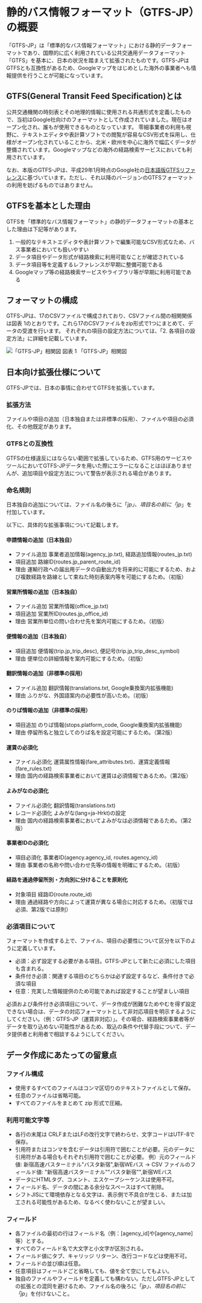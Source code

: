 # 静的バス情報フォーマット（GTFS-JP）の概要

「GTFS-JP」は「標準的なバス情報フォーマット」における静的データフォーマットであり、国際的に広く利用されている公共交通用データフォーマット「GTFS」を基本に、日本の状況を踏まえて拡張されたものです。GTFS-JPはGTFSとも互換性があるため、Googleマップをはじめとした海外の事業者へも情報提供を行うことが可能になっています。

## GTFS(General Transit Feed Specification)とは
公共交通機関の時刻表とその地理的情報に使用される共通形式を定義したもので、当初はGoogle社向けのフォーマットとして作成されていました。現在はオープン化され、誰もが使用できるものとなっています。
零細事業者の利用も視野に、テキストエディタや表計算ソフトでの閲覧が容易なCSV形式を採用し、仕様がオープン化されていることから、北米・欧州を中心に海外で幅広くデータが整備されています。Googleマップなどの海外の経路検索サービスにおいても利用されています。

なお、本版のGTFS-JPは、平成29年1月時点のGoogle社の[日本語版GTFSリファレンス](https://developers.google.com/transit/gtfs/reference/?hl=ja)に基づいています。ただし、それ以降のバージョンのGTFSフォーマットの利用を妨げるものではありません。

## GTFSを基本とした理由
GTFSを「標準的なバス情報フォーマット」の静的データフォーマットの基本とした理由は下記等があります。

1. 一般的なテキストエディタや表計算ソフトで編集可能なCSV形式なため、バス事業者においても扱いやすい
1. データ項目やデータ形式が経路検索に利用可能なことが確認されている
1. データ項目等を定義するレファレンスが早期に整備可能である
1. Googleマップ等の経路検索サービスやライブラリ等が早期に利用可能である

## フォーマットの構成
GTFS-JPは、17のCSVファイルで構成されており、CSVファイル間の相関関係は図表 1のとおりです。これら17のCSVファイルをzip形式で1つにまとめて、データの受渡を行います。
それぞれの項目の設定方法については、「2. 各項目の設定方法」に詳細を記載しています。


![「GTFS-JP」相関図](../images/ER-diagram.png)
図表 1 「GTFS-JP」相関図

## 日本向け拡張仕様について
GTFS-JPでは、日本の事情に合わせてGTFSを拡張しています。

### 拡張方法
ファイルや項目の追加（日本独自または非標準の採用）、ファイルや項目の必須化、その他既定があります。

### GTFSとの互換性
GTFSの仕様違反にはならない範囲で拡張しているため、GTFS用のサービスやツールにおいてGTFS-JPデータを用いた際にエラーになることはほぼありませんが、追加項目や設定方法について警告が表示される場合があります。

### 命名規則
日本独自の追加については、ファイル名の後ろに「_jp」、項目名の前に「jp_」を付加しています。

以下に、具体的な拡張事項について記載します。

#### 申請情報の追加（日本独自）
* ファイル追加	事業者追加情報(agency_jp.txt), 経路追加情報(routes_jp.txt)
* 項目追加	路線ID(routes.jp_parent_route_id)
* 理由	運輸行政への届出用データの自動出力を将来的に可能にするため、および複数経路を路線として束ねた時刻表案内等を可能にするため。（初版）

#### 営業所情報の追加（日本独自）
* ファイル追加	営業所情報(office_jp.txt)
* 項目追加	営業所ID(routes.jp_office_id)
* 理由	営業所単位の問い合わせ先を案内可能にするため。（初版）

#### 便情報の追加（日本独自）
* 項目追加	便情報(trip.jp_trip_desc), 便記号(trip.jp_trip_desc_symbol)
* 理由	便単位の詳細情報を案内可能にするため。（初版）

#### 翻訳情報の追加（非標準の採用）
* ファイル追加	翻訳情報(translations.txt, Google乗換案内拡張機能)
* 理由	ふりがな、外国語案内の必要性が高いため。（初版）

#### のりば情報の追加（非標準の採用）
* 項目追加	のりば情報(stops.platform_code, Google乗換案内拡張機能)
* 理由	停留所名と独立してのりば名を設定可能にするため。（第2版）

#### 運賃の必須化
* ファイル必須化	運賃属性情報(fare_attributes.txt)、運賃定義情報(fare_rules.txt)
* 理由	国内の経路検索事業者において運賃は必須情報であるため。（第2版）

#### よみがなの必須化
* ファイル必須化	翻訳情報(translations.txt)
* レコード必須化	よみがな(lang=ja-Hrkt)の設定
* 理由	国内の経路検索事業者においてよみがなは必須情報であるため。（第2版）

#### 事業者IDの必須化
* 項目必須化	事業者ID(agency.agency_id, routes.agency_id)
* 理由	事業者の名称や問い合わせ先等の情報を明確にするため。（初版）

#### 経路を通過停留所別・方向別に分けることを原則化
* 対象項目	経路ID(route.route_id)
* 理由	通過経路や方向によって運賃が異なる場合に対応するため。（初版では必須、第2版では原則）

### 必須項目について
フォーマットを作成する上で、ファイル、項目の必要性について区分を以下のように定義しています。

* 必須：必ず設定する必要がある項目。GTFS-JPとして新たに必須にした項目も含まれる。
* 条件付き必須：関連する項目のどちらかは必ず設定するなど、条件付きで必須な項目
* 任意：充実した情報提供のため可能であれば設定することが望ましい項目

必須および条件付き必須項目について、データ作成が困難なためやむを得ず設定できない場合は、データの対応フォーマットとして非対応項目を明示するようにしてください。（例：GTFS-JP（運賃非対応）」。その場合、経路検索事業者等がデータを取り込めない可能性があるため、取込の条件や代替手段について、データ提供者と利用者で相談するようにしてください。

## データ作成にあたっての留意点

### ファイル構成
* 使用するすべてのファイルはコンマ区切りのテキストファイルとして保存。
* 任意のファイルは省略可能。
* すべてのファイルをまとめて zip 形式で圧縮。

### 利用可能文字等
* 各行の末尾は CRLFまたはLFの改行文字で終わらせ、文字コードはUTF-8で保存。
* 引用符またはコンマを含むデータは引用符で囲むことが必要。元のデータに引用符がある場合もそれぞれ引用符で囲むことが必要。 例）元のフィールド値: 新宿高速バスターミナル"バスタ新宿",新宿WEバス → CSV ファイルのフィールド値: "新宿高速バスターミナル""バスタ新宿"",新宿WEバス
* データにHTMLタグ、コメント、エスケープシーケンスは使用不可。
* フィールド名、データの間にある余分なスペースはすべて削除。
* シフトJISにて環境依存となる文字は、表示側で不具合が生じる、または加工される可能性があるため、なるべく使わないことが望ましい。

### フィールド
* 各ファイルの最初の行はフィールド名（例：[agency_id]や[agency_name]等）とする。
* すべてのフィールド名で大文字と小文字が区別される。
* フィールド値にタブ、キャリッジ リターン、改行コードなどは使用不可。
* フィールドの並び順は任意。
* 任意項目はフィールドごと省略しても、値を全て空にしてもよい。
* 独自のファイルやフィールドを定義しても構わない。ただしGTFS-JPとしての拡張との混同を避けるため、ファイル名の後ろに「_jp」、項目名の前に「jp_」を付けないこと。
